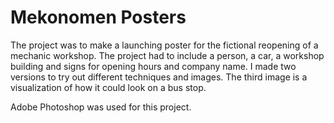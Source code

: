 # Mekonomen Posters

The project was to make a launching poster for the fictional reopening of a mechanic workshop. The project had to include a person, a car, a workshop building and signs for opening hours and company name. I made two versions to try out different techniques and images. The third image is a visualization of how it could look on a bus stop. 

Adobe Photoshop was used for this project.
